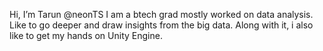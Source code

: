 Hi, I’m Tarun @neonTS
I am a btech grad
mostly worked on data analysis.
Like to go deeper and draw insights
from the big data. 
Along with it, i also like to get my
hands on Unity Engine. 





